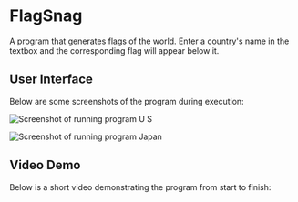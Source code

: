 # FlagSnag
A program that generates flags of the world. Enter a country's name in the textbox and the corresponding flag will appear below it.

## User Interface
Below are some screenshots of the program during execution:

![Screenshot of running program U S](https://user-images.githubusercontent.com/97514020/152634442-3ca8d574-8c12-447a-a670-b546b2b8b1ba.png)

![Screenshot of running program Japan](https://user-images.githubusercontent.com/97514020/152634383-f337b999-6a9c-4d0a-a852-ee9a09336ab1.png)

## Video Demo
Below is a short video demonstrating the program from start to finish:
